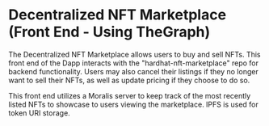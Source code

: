 # Decentralized NFT Marketplace (Front End - Using TheGraph)

The Decentralized NFT Marketplace allows users to buy and sell NFTs. This front end of the Dapp
interacts with the "hardhat-nft-marketplace" repo for backend functionality. Users may also cancel
their listings if they no longer want to sell their NFTs, as well as update pricing if they
choose to do so.

This front end utilizes a Moralis server to keep track of the most recently listed NFTs to showcase
to users viewing the marketplace. IPFS is used for token URI storage.